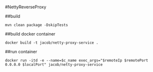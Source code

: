 #NettyReverseProxy

##build
```
mvn clean package -DskipTests
```

##build docker container
```
docker build -t jacob/netty-proxy-service .
```

##run container
```
docker run -itd -e --name=$c_name exec_args="$remoteIp $remotePort 0.0.0.0 $localPort" jacob/netty-proxy-service
```
